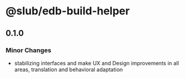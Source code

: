 # @slub/edb-build-helper

## 0.1.0

### Minor Changes

- stabilizing interfaces and make UX and Design improvements in all areas, translation and behavioral adaptation

